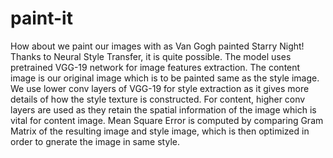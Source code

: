 # paint-it

How about we paint our images with as Van Gogh painted Starry Night! Thanks to Neural Style Transfer, it is quite possible. The model uses pretrained VGG-19 network for image features extraction. The content image is our original image which is to be painted same as the style image. We use lower conv layers of VGG-19 for style extraction as it gives more details of how the style texture is constructed. For content, higher conv layers are used as they retain the spatial information of the image which is vital for content image. Mean Square Error is computed by comparing Gram Matrix of the resulting image and style image, which is then optimized in order to gnerate the image in same style.
